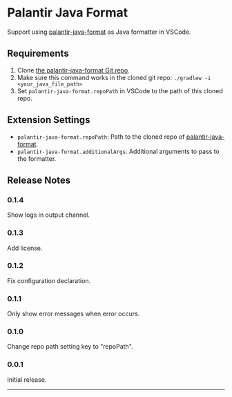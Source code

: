 # Palantir Java Format

Support using [palantir-java-format](https://github.com/palantir/palantir-java-format) as Java formatter in VSCode.

## Requirements

1. Clone [the palantir-java-format Git repo](https://github.com/palantir/palantir-java-format).
2. Make sure this command works in the cloned git repo: `./gradlew -i <your_java_file_path>`
3. Set `palantir-java-format.repoPath` in VSCode to the path of this cloned repo.

## Extension Settings

* `palantir-java-format.repoPath`: Path to the cloned repo of [palantir-java-format](https://github.com/palantir/palantir-java-format).
* `palantir-java-format.additionalArgs`: Additional arguments to pass to the formatter.

## Release Notes

### 0.1.4

Show logs in output channel.

### 0.1.3

Add license.

### 0.1.2

Fix configuration declaration.

### 0.1.1

Only show error messages when error occurs.

### 0.1.0

Change repo path setting key to "repoPath".

### 0.0.1

Initial release.

---
